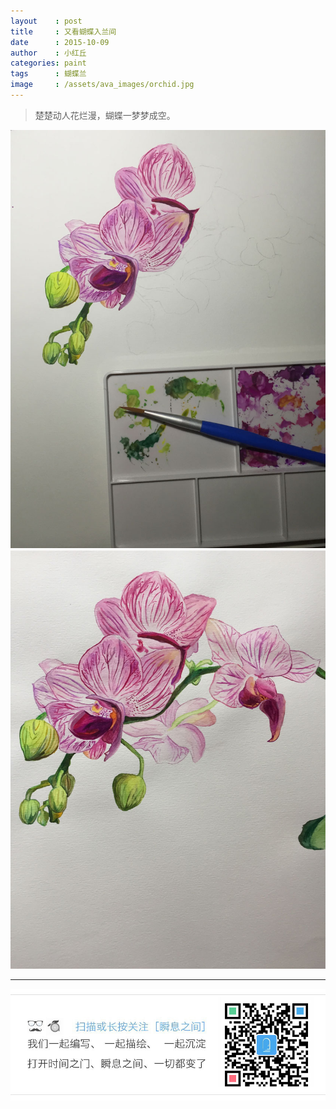 ```yaml
---
layout    : post
title     : 又看蝴蝶入兰间
date      : 2015-10-09
author    : 小红丘
categories: paint
tags      : 蝴蝶兰
image     : /assets/ava_images/orchid.jpg
---
```


  > 楚楚动人花烂漫，蝴蝶一梦梦成空。

![](/assets/ava_images/orchid-1.jpg)  
![](/assets/ava_images/orchid-2.jpg)


---
![](/assets/images/qrcode_tail.jpg)
